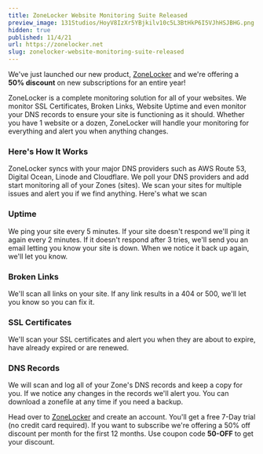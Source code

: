 ```yaml
---
title: ZoneLocker Website Monitoring Suite Released
preview_image: 131Studios/HoyV8IzXr5YBjkilv10c5L3BtHkP6I5VJhHSJBHG.png
hidden: true
published: 11/4/21
url: https://zonelocker.net
slug: zonelocker-website-monitoring-suite-released
---
```


We&#039;ve just launched our new product, [ZoneLocker](https://zonelocker.net) and we&#039;re offering a **50% discount** on new subscriptions for an entire year!

ZoneLocker is a complete monitoring solution for all of your websites.  We monitor SSL Certificates, Broken Links, Website Uptime and even monitor your DNS records to ensure your site is functioning as it should.  Whether you have 1 website or a dozen, ZoneLocker will handle your monitoring for everything and alert you when anything changes.

### Here&#039;s How It Works
ZoneLocker syncs with your major DNS providers such as AWS Route 53, Digital Ocean, Linode and Cloudflare.  We poll your DNS providers and add start monitoring all of your Zones (sites).  We scan your sites for multiple issues and alert you if we find anything.  Here&#039;s what we scan

### Uptime
We ping your site every 5 minutes.  If your site doesn&#039;t respond we&#039;ll ping it again every 2 minutes.  If it doesn&#039;t respond after 3 tries, we&#039;ll send you an email letting you know your site is down.  When we notice it back up again, we&#039;ll let you know.

### Broken Links
We&#039;ll scan all links on your site.  If any link results in a 404 or 500, we&#039;ll let you know so you can fix it.

### SSL Certificates
We&#039;ll scan your SSL certificates and alert you when they are about to expire, have already expired or are renewed.

### DNS Records
We will scan and log all of your Zone&#039;s DNS records and keep a copy for you.  If we notice any changes in the records we&#039;ll alert you.  You can download a zonefile at any time if you need a backup.

Head over to [ZoneLocker](https://zonelocker.net) and create an account.  You&#039;ll get a free 7-Day trial (no credit card required).  If you want to subscribe we&#039;re offering a 50% off discount per month for the first 12 months.  Use coupon code
**50-OFF** to get your discount.



